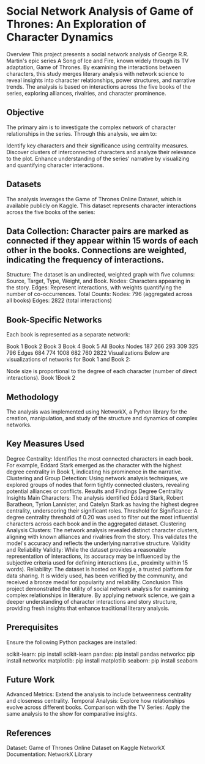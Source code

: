 # Social Network Analysis of Game of Thrones: An Exploration of Character Dynamics
Overview
This project presents a social network analysis of George R.R. Martin's epic series A Song of Ice and Fire, known widely through its TV adaptation, Game of Thrones. By examining the interactions between characters, this study merges literary analysis with network science to reveal insights into character relationships, power structures, and narrative trends. The analysis is based on interactions across the five books of the series, exploring alliances, rivalries, and character prominence.

## Objective
The primary aim is to investigate the complex network of character relationships in the series. Through this analysis, we aim to:

Identify key characters and their significance using centrality measures.
Discover clusters of interconnected characters and analyze their relevance to the plot.
Enhance understanding of the series' narrative by visualizing and quantifying character interactions.
## Datasets
The analysis leverages the Game of Thrones Online Dataset, which is available publicly on Kaggle. This dataset represents character interactions across the five books of the series:

## Data Collection: Character pairs are marked as connected if they appear within 15 words of each other in the books. Connections are weighted, indicating the frequency of interactions.
Structure: The dataset is an undirected, weighted graph with five columns: Source, Target, Type, Weight, and Book.
Nodes: Characters appearing in the story.
Edges: Represent interactions, with weights quantifying the number of co-occurrences.
Total Counts:
Nodes: 796 (aggregated across all books)
Edges: 2822 (total interactions)
## Book-Specific Networks
Each book is represented as a separate network:

Book 1	Book 2	Book 3	Book 4	Book 5	All Books
Nodes	187	266	293	309	325	796
Edges	684	774	1008	682	760	2822
Visualizations
Below are visualizations of networks for Book 1 and Book 2:

Node size is proportional to the degree of each character (number of direct interactions).
Book 1Book 2

## Methodology
The analysis was implemented using NetworkX, a Python library for the creation, manipulation, and study of the structure and dynamics of complex networks.

## Key Measures Used
Degree Centrality: Identifies the most connected characters in each book. For example, Eddard Stark emerged as the character with the highest degree centrality in Book 1, indicating his prominence in the narrative.
Clustering and Group Detection: Using network analysis techniques, we explored groups of nodes that form tightly connected clusters, revealing potential alliances or conflicts.
Results and Findings
Degree Centrality Insights
Main Characters: The analysis identified Eddard Stark, Robert Baratheon, Tyrion Lannister, and Catelyn Stark as having the highest degree centrality, underscoring their significant roles.
Threshold for Significance: A degree centrality threshold of 0.20 was used to filter out the most influential characters across each book and in the aggregated dataset.
Clustering Analysis
Clusters: The network analysis revealed distinct character clusters, aligning with known alliances and rivalries from the story. This validates the model's accuracy and reflects the underlying narrative structure.
Validity and Reliability
Validity: While the dataset provides a reasonable representation of interactions, its accuracy may be influenced by the subjective criteria used for defining interactions (i.e., proximity within 15 words).
Reliability: The dataset is hosted on Kaggle, a trusted platform for data sharing. It is widely used, has been verified by the community, and received a bronze medal for popularity and reliability.
Conclusion
This project demonstrated the utility of social network analysis for examining complex relationships in literature. By applying network science, we gain a deeper understanding of character interactions and story structure, providing fresh insights that enhance traditional literary analysis.

## Prerequisites
Ensure the following Python packages are installed:

scikit-learn: pip install scikit-learn
pandas: pip install pandas
networkx: pip install networkx
matplotlib: pip install matplotlib
seaborn: pip install seaborn
## Future Work
Advanced Metrics: Extend the analysis to include betweenness centrality and closeness centrality.
Temporal Analysis: Explore how relationships evolve across different books.
Comparison with the TV Series: Apply the same analysis to the show for comparative insights.
## References
Dataset: Game of Thrones Online Dataset on Kaggle
NetworkX Documentation: NetworkX Library
